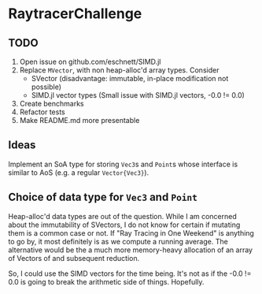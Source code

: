 # RaytracerChallenge
## TODO
1. Open issue on github.com/eschnett/SIMD.jl
2. Replace `MVector`, with non heap-alloc'd array types. Consider
   - SVector (disadvantage: immutable, in-place modification not possible)
   - SIMD.jl vector types (Small issue with SIMD.jl vectors, -0.0 != 0.0)
3. Create benchmarks
4. Refactor tests
5. Make README.md more presentable

## Ideas
Implement an SoA type for storing `Vec3`s and `Point`s whose interface is similar to
AoS (e.g. a regular `Vector{Vec3}`).

## Choice of data type for `Vec3` and `Point`
Heap-alloc'd data types are out of the question. While I am concerned about the immutability of SVectors,
I do not know for certain if mutating them is a common case or not. If "Ray Tracing in One Weekend" is
anything to go by, it most definitely is as we compute a running average. The alternative would be the
a much more memory-heavy allocation of an array of Vectors of and subsequent reduction.

So, I could use the SIMD vectors for the time being. It's not as if the -0.0 != 0.0 is going to break the
arithmetic side of things. Hopefully.

